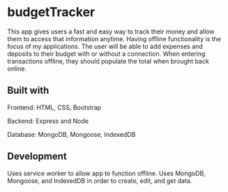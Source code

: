 # budgetTracker
This app gives users a fast and easy way to track their money and allow them to access that information anytime. Having offline functionality is the focus of my applications. The user will be able to add expenses and deposits to their budget with or without a connection. When entering transactions offline, they should populate the total when brought back online.

## Built with
Frontend: HTML, CSS, Bootstrap

Backend: Express and Node

Database: MongoDB, Mongoose, IndexedDB

## Development
Uses service worker to allow app to function offline. Uses MongoDB, Mongoose, and IndexedDB in order to create, edit, and get data.